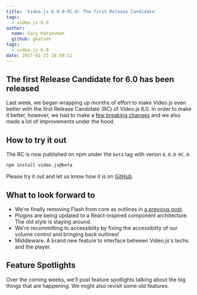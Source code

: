 ```yaml
---
title: 'Video.js 6.0.0-RC.0: The first Release Candidate'
tags:
  - video.js 6.0
author:
  name: Gary Katsevman
  github: gkatsev
tags:
  - video.js 6.0
date: 2017-01-23 16:59:11
---
```



## The first Release Candidate for 6.0 has been released
Last week, we began wrapping up months of effort to make Video.js even better with the first Release Candidate (RC) of Video.js 6.0. In order to make it better, however, we had to make a [few breaking changes](https://github.com/videojs/video.js/compare/v5.16.0...v6.0.0-RC.0) and we also made a lot of improvements under the hood.

## How to try it out
The RC is now published on npm under the `beta` tag with verion `6.0.0-RC.0`.

```sh
npm install video.js@beta
```
Please try it out and let us know how it is on [GitHub](https://github.com/videojs/video.js/issues).

## What to look forward to
* We're finally removing Flash from core as outlines in [a previous post](http://blog.videojs.com/the-end-of-html-first/).
* Plugins are being updated to a React-inspired component architecture. The old style is staying around.
* We're recommitting to accessiblity by fixing the accessibilty of our volume control and bringing back outlines!
* Middleware. A brand new feature to interface between Video.js's techs and the player.

## Feature Spotlights
Over the coming weeks, we'll post feature spotlights talking about the big things that are happening.
We might also revisit some old features.
